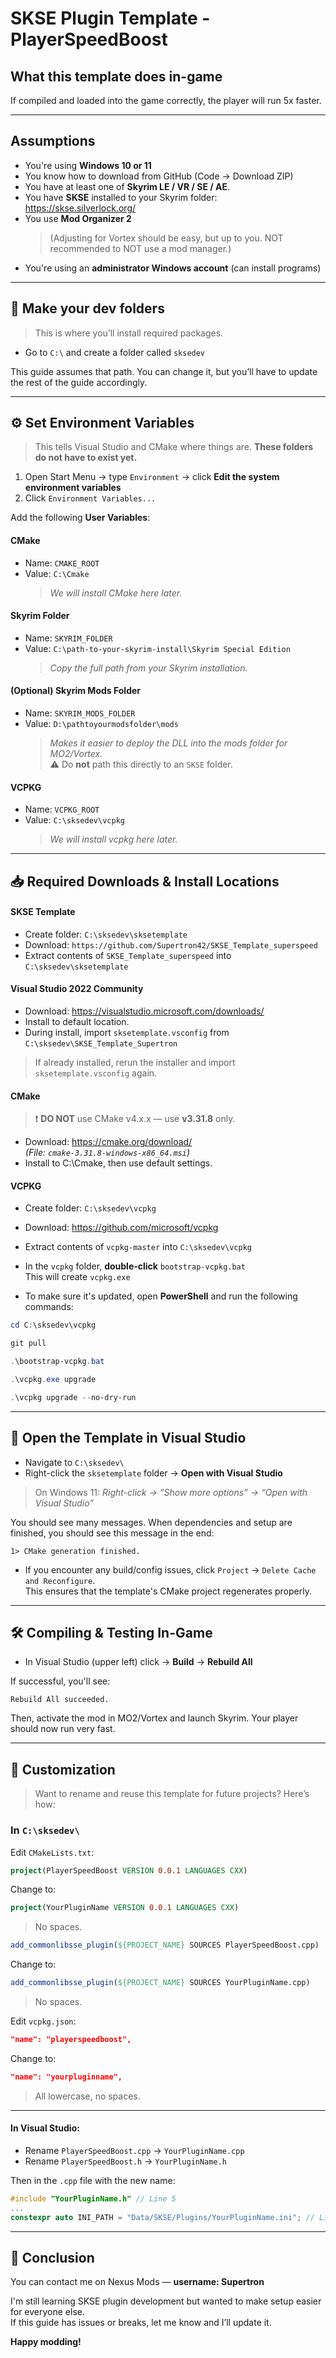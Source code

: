 # SKSE Plugin Template - PlayerSpeedBoost

## What this template does in-game

If compiled and loaded into the game correctly, the player will run 5x faster.

---

## Assumptions

- You're using **Windows 10 or 11**
- You know how to download from GitHub (Code → Download ZIP)
- You have at least one of **Skyrim LE / VR / SE / AE**.
- You have **SKSE** installed to your Skyrim folder: https://skse.silverlock.org/
- You use **Mod Organizer 2**  
  > (Adjusting for Vortex should be easy, but up to you. NOT recommended to NOT use a mod manager.)
- You're using an **administrator Windows account** (can install programs)

---

## 📁 Make your dev folders

> This is where you’ll install required packages.

- Go to `C:\` and create a folder called `sksedev`

This guide assumes that path. You can change it, but you’ll have to update the rest of the guide accordingly.

---

## ⚙️ Set Environment Variables

> This tells Visual Studio and CMake where things are. **These folders do not have to exist yet.**

1. Open Start Menu → type `Environment` → click **Edit the system environment variables**
2. Click `Environment Variables...`

Add the following **User Variables**:

#### CMake
- Name: `CMAKE_ROOT`  
- Value: `C:\Cmake`  
  > _We will install CMake here later._

#### Skyrim Folder
- Name: `SKYRIM_FOLDER`  
- Value: `C:\path-to-your-skyrim-install\Skyrim Special Edition`  
  > _Copy the full path from your Skyrim installation._

#### (Optional) Skyrim Mods Folder
- Name: `SKYRIM_MODS_FOLDER`  
- Value: `D:\pathtoyourmodsfolder\mods`  
  > _Makes it easier to deploy the DLL into the mods folder for MO2/Vortex._  
  > ⚠️ Do **not** path this directly to an `SKSE` folder.

#### VCPKG
- Name: `VCPKG_ROOT`  
- Value: `C:\sksedev\vcpkg`  
  > _We will install vcpkg here later._

---

## 📥 Required Downloads & Install Locations

#### SKSE Template

- Create folder: `C:\sksedev\sksetemplate`
- Download: `https://github.com/Supertron42/SKSE_Template_superspeed`
- Extract contents of `SKSE_Template_superspeed` into `C:\sksedev\sksetemplate`

#### Visual Studio 2022 Community

- Download: https://visualstudio.microsoft.com/downloads/
- Install to default location.
- During install, import `sksetemplate.vsconfig` from `C:\sksedev\SKSE_Template_Supertron`

> If already installed, rerun the installer and import `sksetemplate.vsconfig` again.

#### CMake

> ❗ **DO NOT** use CMake v4.x.x — use **v3.31.8** only.

- Download: https://cmake.org/download/  
  _(File: `cmake-3.31.8-windows-x86_64.msi`)_
- Install to C:\Cmake, then use default settings. 

#### VCPKG

- Create folder: `C:\sksedev\vcpkg`
- Download: https://github.com/microsoft/vcpkg
- Extract contents of `vcpkg-master` into `C:\sksedev\vcpkg`

- In the `vcpkg` folder, **double-click** `bootstrap-vcpkg.bat`  
  This will create `vcpkg.exe`

- To make sure it's updated, open **PowerShell** and run the following commands:

```powershell
cd C:\sksedev\vcpkg
```

```powershell
git pull
```

```powershell
.\bootstrap-vcpkg.bat
```

```powershell
.\vcpkg.exe upgrade
```

```powershell
.\vcpkg upgrade --no-dry-run
```

---

## 🧠 Open the Template in Visual Studio

- Navigate to `C:\sksedev\`
- Right-click the `sksetemplate` folder → **Open with Visual Studio**

> On Windows 11: _Right-click → “Show more options” → “Open with Visual Studio”_

You should see many messages. When dependencies and setup are finished, you should see this message in the end:

```
1> CMake generation finished.
```

- If you encounter any build/config issues, click `Project` → `Delete Cache and Reconfigure`.  
  This ensures that the template's CMake project regenerates properly.


---

## 🛠 Compiling & Testing In-Game

- In Visual Studio (upper left) click → **Build** → **Rebuild All**

If successful, you'll see:
```
Rebuild All succeeded.
```

Then, activate the mod in MO2/Vortex and launch Skyrim. Your player should now run very fast.

---

## 🔧 Customization

> Want to rename and reuse this template for future projects? Here’s how:

### In `C:\sksedev\`

Edit `CMakeLists.txt`:
```cmake
project(PlayerSpeedBoost VERSION 0.0.1 LANGUAGES CXX)
```
Change to:
```cmake
project(YourPluginName VERSION 0.0.1 LANGUAGES CXX)
```
> No spaces.

```cmake
add_commonlibsse_plugin(${PROJECT_NAME} SOURCES PlayerSpeedBoost.cpp)
```
Change to:
```cmake
add_commonlibsse_plugin(${PROJECT_NAME} SOURCES YourPluginName.cpp)
```
> No spaces.

Edit `vcpkg.json`:
```json
"name": "playerspeedboost",
```
Change to:
```json
"name": "yourpluginname",
```
> All lowercase, no spaces.

---

#### In Visual Studio:

- Rename `PlayerSpeedBoost.cpp` → `YourPluginName.cpp`
- Rename `PlayerSpeedBoost.h` → `YourPluginName.h`

Then in the `.cpp` file with the new name:

```cpp
#include "YourPluginName.h" // Line 5
...
constexpr auto INI_PATH = "Data/SKSE/Plugins/YourPluginName.ini"; // Line 17
```

---

## 🎯 Conclusion

You can contact me on Nexus Mods — **username: Supertron**

I'm still learning SKSE plugin development but wanted to make setup easier for everyone else.  
If this guide has issues or breaks, let me know and I’ll update it.

**Happy modding!**

